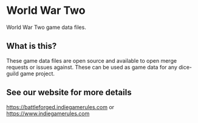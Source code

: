 # World War Two
World War Two game data files.

## What is this?
These game data files are open source and available to open merge requests or issues against. These can be used as game data for any dice-guild game project.

## See our website for more details
https://battleforged.indiegamerules.com
or
https://www.indiegamerules.com

